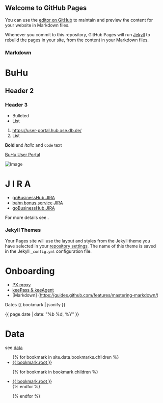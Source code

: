 ## Welcome to GitHub Pages

You can use the [editor on GitHub](https://github.com/cmFsZg/list/edit/master/README.md) to maintain and preview the content for your website in Markdown files.

Whenever you commit to this repository, GitHub Pages will run [Jekyll](https://jekyllrb.com/) to rebuild the pages in your site, from the content in your Markdown files.

### Markdown


# BuHu
## Header 2
### Header 3

- Bulleted
- List

1. https://user-portal.hub.ose.db.de/ 
2. List

**Bold** and _Italic_ and `Code` text

[BuHu User Portal](https://user-portal.hub.ose.db.de/) 


![Image](src)

# J I R A 

* [goBusinessHub JIRA](https://businesshub.jaas.service.deutschebahn.com/login.jsp)
* [bahn bonus service JIRA](https://corporate.jaas.service.deutschebahn.com)
* [goBusinessHub JIRA](https://businesshub.jaas.service.deutschebahn.com/login.jsp)


For more details see .

### Jekyll Themes

Your Pages site will use the layout and styles from the Jekyll theme you have selected in your [repository settings](https://github.com/cmFsZg/list/settings). The name of this theme is saved in the Jekyll `_config.yml` configuration file.

# Onboarding 

* [PX proxy](https://github.com/genotrance/px)
* [keePass & keeAgent](https://github.com/mendhak/keepass-and-keeagent-setup)
* [Markdown] (https://guides.github.com/features/mastering-markdown/)

Dates
{{ bookmark | jsonify }}

{{ page.date | date: "%b %d, %Y" }}

# Data
see [data](https://jekyllrb.com/docs/datafiles/)

<ul>
{% for bookmark in site.data.bookmarks.children %}


  <li>
    <a href="{{ bookmark.typeCode }}">
      {{ bookmark.root }}
    </a>
  </li>
  
  {% for bookmark in bookmark.children %}

  <li>
    <a href="{{ bookmark.typeCode }}">
      {{ bookmark.root }}
    </a>
  </li>
{% endfor %}

  
{% endfor %}
</ul>

